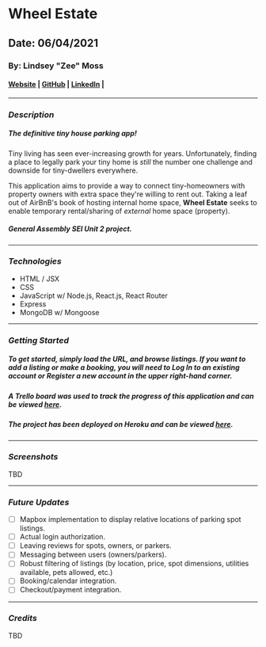 # Wheel Estate
## Date: 06/04/2021

### By: Lindsey "Zee" Moss


#### [Website](#) | [GitHub](https://github.com/Lindsey-Moss/) | [LinkedIn](https://www.linkedin.com/in/lindsey-zee-moss/) | 
***
### ***Description***
##### The definitive tiny house parking app!
Tiny living has seen ever-increasing growth for years. Unfortunately, finding a place to legally park your tiny home is *still* the number one challenge and downside for tiny-dwellers everywhere.

This application aims to provide a way to connect tiny-homeowners with property owners with extra space they're willing to rent out. Taking a leaf out of AirBnB's book of hosting internal home space, **Wheel Estate** seeks to enable temporary rental/sharing of *external* home space (property).

##### *General Assembly SEI Unit 2 project.*

***

### ***Technologies***
* HTML / JSX
* CSS
* JavaScript w/ Node.js, React.js, React Router
* Express
* MongoDB w/ Mongoose

***

### ***Getting Started***
##### To get started, simply load the URL, and browse listings. If you want to add a listing or make a booking, you will need to Log In to an existing account or Register a new account in the upper right-hand corner.
##### A Trello board was used to track the progress of this application and can be viewed [here](https://trello.com/b/bg4MXsCq/wheel-estate-a-tiny-house-parking-app).
##### The project has been deployed on Heroku and can be viewed [here](https://damp-fortress-68265.herokuapp.com/).
***

### ***Screenshots***

TBD
<!-- ##### fdsafdsa
![xxx](#)

##### fdsafdsa
![xxx](#)

##### afdsfdsa
![xxx](#)  -->
***

### ***Future Updates***
- [ ] Mapbox implementation to display relative locations of parking spot listings.
- [ ] Actual login authorization.
- [ ] Leaving reviews for spots, owners, or parkers.
- [ ] Messaging between users (owners/parkers).
- [ ] Robust filtering of listings (by location, price, spot dimensions, utilities available, pets allowed, etc.)
- [ ] Booking/calendar integration.
- [ ] Checkout/payment integration.

***

### ***Credits***

TBD

<!-- **Fonts:** [xxx](#) -->
